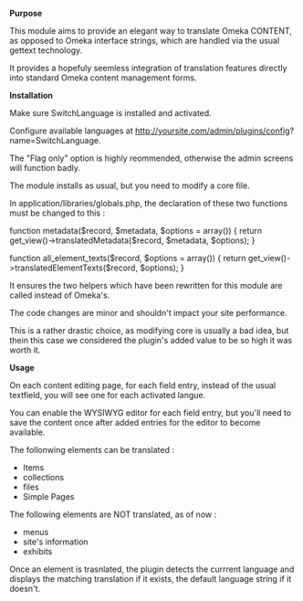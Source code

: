 **Purpose**

This module aims to provide an elegant way to translate Omeka CONTENT, as opposed to Omeka interface strings, which are handled via the usual gettext technology.

It provides a hopefuly seemless integration of translation features directly into standard Omeka content management forms.


**Installation**

Make sure SwitchLanguage is installed and activated.

Configure available languages at http://yoursite.com/admin/plugins/config? name=SwitchLanguage.

The "Flag only" option is highly reommended, otherwise the admin screens will function badly.

The module installs as usual, but you need to modify a core file.

In  application/libraries/globals.php, the declaration of these two functions must be changed to this :

function metadata($record, $metadata, $options = array())
{
    return get_view()->translatedMetadata($record, $metadata, $options);
}

function all_element_texts($record, $options = array())
{
    return get_view()->translatedElementTexts($record, $options);
}

It ensures the two helpers which have been rewritten for this module are called instead of Omeka's. 

The code changes are minor and shouldn't impact your site performance.

This is a rather drastic choice, as modifying core is usually a bad idea, but thein this case we considered the plugin's added value to be so high it was worth it.

**Usage**

On each content editing page, for each field entry, instead of the usual textfield, you will see one for each activated langue.

You can enable the WYSIWYG editor for each field entry, but you'll need to save the content once after added entries for the editor to become available.

The follonwing elements can be translated :

- Items
- collections
- files
- Simple Pages

The following elements are NOT translated, as of now :

- menus
- site's information
- exhibits

Once an element is trasnlated, the plugin detects the currrent language and displays the matching translation if it exists, the default language string if it doesn't.

